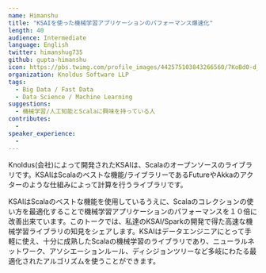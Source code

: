 ```yaml
---
name: Himanshu
title: "KSAIを使った機械学習アプリケーションのパフォーマンス爆速化"
length: 40
audience: Intermediate
language: English
twitter: himanshug735
github: gupta-himanshu
icon: https://pbs.twimg.com/profile_images/442575103843266560/7KoBd0-d_400x400.jpeg
organization: Knoldus Software LLP
tags:
  - Big Data / Fast Data
  - Data Science / Machine Learning
suggestions:
  - 機械学習/人工知能とScalaに興味を持っている人
contributes:
  - 
speaker_experience:
  - 
---
```

Knoldus(会社)によって開発されたKSAIは、Scalaのオープンソースのライブラリです。KSAIはScalaのベストな機能/ライブラリーであるFutureやAkkaのアクターのような仕組みによって計算を行うライブラリです。

KSAIはScalaのベストな機能を使用しているうえに、Scalaのコレクションの使い方を最適化することで機械学習アプリケーションのパフォーマンスを１０倍に改善出来ています。このトークでは、私達のKSAI/Sparkの開発で得た高速な機械学習ライブラリの知見をシェアします。KSAIはデータエンジニアにとって手軽に使え、十分に成熟したScalaの機械学習のライブラリであり、ニューラルネットワーク、アソシエーションルール、ディシジョンツリーなど多岐にわたる最適化されたアルゴリズムを使うことができます。
